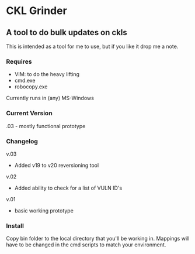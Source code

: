 CKL Grinder
============

 A tool to do bulk updates on ckls 
-----------------------------------

This is intended as a tool for me to use, but if you like it drop me a note.

### Requires 

+ VIM: to do the heavy lifting
+ cmd.exe
+ robocopy.exe

Currently runs in (any) MS-Windows 

### Current Version
.03 - mostly functional prototype

### Changelog

v.03
+ Added v19 to v20 reversioning tool

v.02
+ Added ability to check for a list of VULN ID's 

v.01
+ basic working prototype



### Install

Copy bin folder to the local directory that you'll be working in.
Mappings will have to be changed in the cmd scripts to match your environment.


